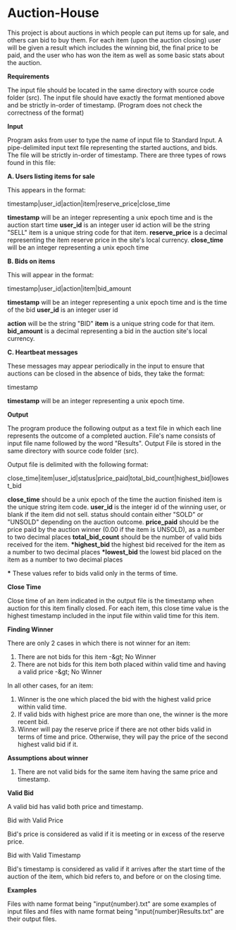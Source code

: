 # Auction-House

This project is about auctions in which people can put items up for sale, and others can bid to buy them.
 For each item (upon the auction closing) user will be given a result which includes the winning bid, the final price to be paid, and the user who has won the item as well as some basic stats about the auction.

**Requirements**

The input file should be located in the same directory with source code folder (src).
 The input file should have exactly the format mentioned above and be strictly in-order of timestamp. (Program does not check the correctness of the format)

**Input**

Program asks from user to type the name of input file to Standard Input.
 A pipe-delimited input text file representing the started auctions, and bids. The file will be strictly in-order of timestamp.
 There are three types of rows found in this file:

**A. Users listing items for sale**

This appears in the format:

 timestamp|user\_id|action|item|reserve\_price|close\_time

**timestamp** will be an integer representing a unix epoch time and is the auction start time
**user\_id** is an integer user id
 action will be the string &quot;SELL&quot;
 item is a unique string code for that item.
**reserve\_price** is a decimal representing the item reserve price in the site&#39;s local currency.
**close\_time** will be an integer representing a unix epoch time

**B. Bids on items**

This will appear in the format:

 timestamp|user\_id|action|item|bid\_amount

**timestamp** will be an integer representing a unix epoch time and is the time of the bid
**user\_id** is an integer user id

**action** will be the string &quot;BID&quot;
**item** is a unique string code for that item.
**bid\_amount** is a decimal representing a bid in the auction site&#39;s local currency.

**C. Heartbeat messages**

These messages may appear periodically in the input to ensure that auctions can be closed in the absence of bids, they take the format:

 timestamp

**timestamp** will be an integer representing a unix epoch time.

**Output**

The program produce the following output as a text file in which each line represents the outcome of a completed auction.
 File&#39;s name consists of input file name followed by the word &quot;Results&quot;.
 Output File is stored in the same directory with source code folder (src).

 Output file is delimited with the following format:

 close\_time|item|user\_id|status|price\_paid|total\_bid\_count|highest\_bid|lowest\_bid

**close\_time** should be a unix epoch of the time the auction finished
 item is the unique string item code.
**user\_id** is the integer id of the winning user, or blank if the item did not sell.
 status should contain either &quot;SOLD&quot; or &quot;UNSOLD&quot; depending on the auction outcome.
**price\_paid** should be the price paid by the auction winner (0.00 if the item is UNSOLD), as a
 number to two decimal places
**total\_bid\_count** should be the number of valid bids received for the item.
**\*highest\_bid** the highest bid received for the item as a number to two decimal places
**\*lowest\_bid** the lowest bid placed on the item as a number to two decimal places

**\*** These values refer to bids valid only in the terms of time.

**Close Time**

Close time of an item indicated in the output file is the timestamp when auction for this item finally closed.
 For each item, this close time value is the highest timestamp included in the input file within valid time for this item.

**Finding Winner**

There are only 2 cases in which there is not winner for an item:

 1. There are not bids for this item -\&gt; No Winner
 2. There are not bids for this item both placed within valid time and having a valid price -\&gt; No Winner

 In all other cases, for an item:

 1. Winner is the one which placed the bid with the highest valid price within valid time.
 2. If valid bids with highest price are more than one, the winner is the more recent bid.
 3. Winner will pay the reserve price if there are not other bids valid in terms of time and price. Otherwise, they will pay the price of the second highest valid bid if it.

**Assumptions about winner**
 1. There are not valid bids for the same item having the same price and timestamp.

**Valid Bid**

A valid bid has valid both price and timestamp.

Bid with Valid Price

Bid&#39;s price is considered as valid if it is meeting or in excess of the reserve price.

Bid with Valid Timestamp

Bid&#39;s timestamp is considered as valid if it arrives after the start time of the auction of the item, which bid refers to, and before or on the closing time.


**Examples**

Files with name format being &quot;input{number}.txt&quot; are some examples of input files and files with name format being &quot;input{number}Results.txt&quot; are their output files.

